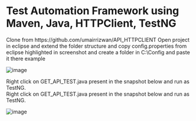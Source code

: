 <h1>Test Automation Framework using  Maven, Java, HTTPClient, TestNG</h1>
Clone from https://github.com/umairrizwan/API_HTTPCLIENT Open project in eclipse and extend the folder structure and copy config.properties
from eclipse highlighted in screenshot and create a folder in C:\Config and paste it there example

![image](https://user-images.githubusercontent.com/63503754/162641758-b1da3330-7009-4307-9477-9430a3c6f95a.png)

Right click on GET_API_TEST.java present in the snapshot below and run as TestNG. <br />
Right click on GET_API_TEST.java present in the snapshot below and run as TestNG.

![image](https://user-images.githubusercontent.com/63503754/162642059-04098d89-6af2-489b-9527-54e37064baac.png)
